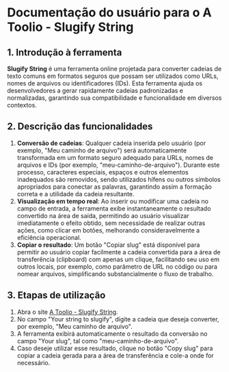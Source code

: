 # Documentação do usuário para o A Toolio - Slugify String

## 1. Introdução à ferramenta

**Slugify String** é uma ferramenta online projetada para converter cadeias de texto comuns em formatos seguros que possam ser utilizados como URLs, nomes de arquivos ou identificadores (IDs). Esta ferramenta ajuda os desenvolvedores a gerar rapidamente cadeias padronizadas e normalizadas, garantindo sua compatibilidade e funcionalidade em diversos contextos.

## 2. Descrição das funcionalidades

1. **Conversão de cadeias**: Qualquer cadeia inserida pelo usuário (por exemplo, "Meu caminho de arquivo") será automaticamente transformada em um formato seguro adequado para URLs, nomes de arquivos e IDs (por exemplo, "meu-caminho-de-arquivo"). Durante este processo, caracteres especiais, espaços e outros elementos inadequados são removidos, sendo utilizados hífens ou outros símbolos apropriados para conectar as palavras, garantindo assim a formação correta e a utilidade da cadeia resultante.
2. **Visualização em tempo real**: Ao inserir ou modificar uma cadeia no campo de entrada, a ferramenta exibe instantaneamente o resultado convertido na área de saída, permitindo ao usuário visualizar imediatamente o efeito obtido, sem necessidade de realizar outras ações, como clicar em botões, melhorando consideravelmente a eficiência operacional.
3. **Copiar o resultado**: Um botão "Copiar slug" está disponível para permitir ao usuário copiar facilmente a cadeia convertida para a área de transferência (clipboard) com apenas um clique, facilitando seu uso em outros locais, por exemplo, como parâmetro de URL no código ou para nomear arquivos, simplificando substancialmente o fluxo de trabalho.

## 3. Etapas de utilização

1. Abra o site [A Toolio - Slugify String](https://atoolio.com/slugify-string).
2. No campo "Your string to slugify", digite a cadeia que deseja converter, por exemplo, "Meu caminho de arquivo".
3. A ferramenta exibirá automaticamente o resultado da conversão no campo "Your slug", tal como "meu-caminho-de-arquivo".
4. Caso deseje utilizar esse resultado, clique no botão "Copy slug" para copiar a cadeia gerada para a área de transferência e cole-a onde for necessário.